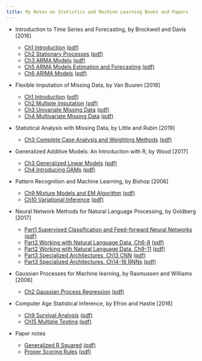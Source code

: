 ```yaml
---
title: My Notes on Statistics and Machine Learning Books and Papers
---
```


* Introduction to Time Series and Forecasting, by Brockwell and Davis [2016]

    - [Ch1 Introduction](https://liyingbo.com/stat/2018/12/18/book-notes-introduction-to-time-series-and-forecasting-ch1/) [(pdf)](https://liyingbo.com/pdf/111918_time_series_ch1.pdf)
    - [Ch2 Stationary Processes](https://liyingbo.com/stat/2019/01/19/book-notes-introduction-to-time-series-and-forecasting-ch2-stationary-processes/) [(pdf)](https://liyingbo.com/pdf/121018_time_series_ch2.pdf)
    - [Ch3 ARMA Models](https://liyingbo.com/stat/2019/01/26/book-notes-introduction-to-time-series-and-forecasting-ch3-arma-models/) [(pdf)](https://liyingbo.com/pdf/122918_time_series_ch3.pdf)
    - [Ch5 ARMA Models Estimation and Forecasting](https://liyingbo.com/stat/2020/03/20/book-notes-intro-to-time-series-and-forecasting-ch5-modeling-and-forecasting-with-arma-processes/) [(pdf)](https://liyingbo.com/pdf/010119_time_series_ch5.pdf)
    - [Ch6 ARIMA Models](https://liyingbo.com/stat/2020/03/21/book-notes-intro-to-time-series-and-forecasting-ch6-arima-models/) [(pdf)](https://liyingbo.com/pdf/012119_time_series_ch6.pdf)
    
* Flexible Imputation of Missing Data, by Van Buuren [2018]   

    - [Ch1 Introduction](https://liyingbo.com/stat/2020/08/22/book-notes-flexible-imputation-of-missing-data-ch1-introduction/) [(pdf)](https://liyingbo.com/pdf/081120_imputation_book_ch1.pdf)
    - [Ch2 Multiple Imputation](https://liyingbo.com/stat/2020/08/23/book-notes-flexible-imputation-of-missing-data-ch2-multiple-imputation/) [(pdf)](https://liyingbo.com/pdf/081120_imputation_book_ch2.pdf)
    - [Ch3 Univariate Missing Data](https://liyingbo.com/stat/2020/08/24/book-notes-flexible-imputation-of-missing-data-ch3-univariate-missing-data/) [(pdf)](https://liyingbo.com/pdf/081220_imputation_book_ch3.pdf)
    - [Ch4 Multivariate Missing Data](https://liyingbo.com/stat/2020/08/25/book-notes-flexible-imputation-of-missing-data-ch4-multivariate-missing-data/) [(pdf)](https://liyingbo.com/pdf/081320_imputation_book_ch4.pdf)
    
* Statistical Analysis with Missing Data, by Little and Rubin [2019]
    - [Ch3 Complete Case Analysis
  and Weighting Methods](https://liyingbo.com/stat/2020/09/08/book-notes-statistical-analysis-with-missing-data-ch3-complete-case-analysis-and-weighting-methods/) [(pdf)](https://liyingbo.com/pdf/090720_missing_data_book_ch3.pdf)
    
* Generalized Additive Models: An Introduction with R, by Wood [2017] 

    - [Ch3 Generalized Linear Models](https://liyingbo.com/stat/2021/03/21/book-notes-generalized-additive-models-ch3-generalized-linear-models-glm/) [(pdf)](https://liyingbo.com/pdf/102720_GAM_ch3.pdf)
    - [Ch4 Introducing GAMs](https://liyingbo.com/stat/2021/03/27/book-notes-generalized-additive-models-ch4-introducing-gams/) [(pdf)](https://liyingbo.com/pdf/012620_GAM_ch4.pdf)

    
* Pattern Recognition and Machine Learning, by Bishop [2006]

    - [Ch9 Mixture Models and EM Algorithm](https://liyingbo.com/stat/2020/06/13/book-notes-pattern-recognition-and-machine-learning-ch9-mixture-models-and-em-algorithm/) [(pdf)](https://liyingbo.com/pdf/050120_EM_algorithm_ch9.pdf)
    - [Ch10 Variational Inference](https://liyingbo.com/stat/2020/10/27/book-notes-pattern-recognition-and-machine-learning-ch10-variational-inference/) [(pdf)](https://liyingbo.com/pdf/061320_variational_inference_ch10.pdf)
    
* Neural Network Methods for Natural Language Processing, by Goldberg [2017]

    - [Part1 Supervised Classification and Feed-forward Neural Networks](https://liyingbo.com/stat/2021/01/20/book-notes-neural-network-methods-for-natural-language-processing-part-1-supervised-classification-and-feed-forward-neural-networks/) [(pdf)](https://liyingbo.com/pdf/010121_NN_for_NLP_book_part1.pdf)
    - [Part2 Working with Natural Language Data, Ch6-8](https://liyingbo.com/stat/2021/01/21/book-notes-neural-network-methods-for-natural-language-processing-part-2-working-with-natural-language-data-ch6-8/) [(pdf)](https://liyingbo.com/pdf/010121_NN_for_NLP_book_part2_ch6-8.pdf)
    - [Part2 Working with Natural Language Data, Ch9-11](https://liyingbo.com/stat/2021/01/22/book-notes-neural-network-methods-for-natural-language-processing-part-2-working-with-natural-language-data-ch9-11/) [(pdf)](https://liyingbo.com/pdf/010121_NN_for_NLP_book_part2_ch9-11.pdf)
    - [Part3 Specialized Architectures, Ch13 CNN](https://liyingbo.com/stat/2021/05/17/book-notes-neural-network-methods-for-natural-language-processing-part-3-specialized-architectures-ch13-cnn/) [(pdf)](https://liyingbo.com/pdf/010121_NN_for_NLP_book_part3_ch13.pdf)
    - [Part3 Specialized Architectures, Ch14-16 RNNs](https://liyingbo.com/stat/2021/05/18/book-notes-neural-network-methods-for-natural-language-processing-part-3-specialized-architectures-ch14-16-rnns/) [(pdf)](https://liyingbo.com/pdf/010121_NN_for_NLP_book_part3_ch14-16.pdf)

* Gaussian Processes for Machine learning, by Rasmussen and Williams [2006]

    - [Ch2 Gaussian Process Regression](https://liyingbo.com/stat/2021/03/17/book-notes-gaussian-processes-for-machine-learning-ch2-gaussian-process-regression/) [(pdf)](https://liyingbo.com/pdf/022821_Gaussian_process_book_ch2.pdf)

* Computer Age Statistical Inference, by Efron and Hastie [2016]
    - [Ch9 Survival Analysis](https://liyingbo.com/stat/2020/06/13/book-notes-computer-age-statistical-inference-ch-9-survival-analysis/) [(pdf)](https://liyingbo.com/pdf/052219_computer_age_stat_inference_Part2_Ch9.pdf)
    - [Ch15 Multiple Testing](https://liyingbo.com/stat/2020/09/28/book-notes-computer-age-statistical-inference-ch-15-multiple-testing/) [(pdf)](https://liyingbo.com/pdf/092020_computer_age_stat_inference_Part3_Ch15.pdf)


* Paper notes

    - [Generalized R Squared](https://liyingbo.com/stat/2020/10/05/paper-notes-generalized-r-squared/) [(pdf)](https://liyingbo.com/pdf/100420_generalized_R2.pdf)
    - [Proper Scoring Rules](https://liyingbo.com/stat/2020/10/12/paper-notes-proper-scoring-rules-and-cost-weighted-loss-functions-for-binary-classification/) [(pdf)](https://liyingbo.com/pdf/101120_proper_scoring_rules.pdf)
